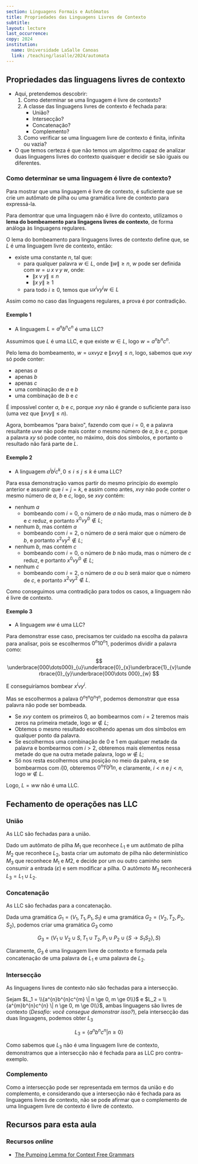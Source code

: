 ```yaml
---
section: Linguagens Formais e Autômatos
title: Propriedades das Linguagens Livres de Contexto
subtitle:
layout: lecture
last_occurrence: 
copy: 2024
institution:
  name: Universidade LaSalle Canoas
  link: /teaching/lasalle/2024/automata
---
```


## Propriedades das linguagens livres de contexto

* Aqui, pretendemos descobrir:
    1. Como determinar se uma linguagem é livre de contexto?
    2. A classe das linguagens livres de contexto é fechada para:
        * União?
        * Intersecção?
        * Concatenação?
        * Complemento?
    3. Como verificar se uma linguagem livre de contexto é finita, infinita ou vazia?
* O que temos certeza é que não temos um algoritmo capaz de analizar duas linguagens livres do contexto quaisquer e decidir se são iguais ou diferentes.


### Como determinar se uma linguagem é livre de contexto?

Para mostrar que uma linguagem é livre de contexto, é suficiente que se crie um autômato de pilha ou uma gramática livre de contexto para expressá-la.

Para demontrar que uma linguagem não é livre do contexto, utilizamos o **lema do bombeamento para lingagens livres de contexto**, de forma análoga às linguagens regulares.

O lema do bombeamento para linguagens livres de contexto define que, se $L$ é uma linguagem livre de contexto, então:

* existe uma constante $n$, tal que:
    * para qualquer palavra $w \in L$, onde $\|w\| \ge n$, $w$ pode ser definida com $w = u\;x\;v\;y\;w$, onde:
        * $\|x\;v\;y\| \le n$
        * $\|x\;y\| \ge 1$
    * para todo $i \ge 0$, temos que $ux^{i}vy^{i}w \in L$

Assim como no caso das linguagens regulares, a prova é por contradição.


#### Exemplo 1

* A linguagem $L = a^{n}b^{n}c^{n}$ é uma LLC?

Assumimos que $L$ é uma LLC, e que existe $w \in L$, logo $w = a^{n}b^{n}c^{n}$.

Pelo lema do bombeamento, $w = uxvyz$ e $\|xvy\| \le n$, logo, sabemos que $xvy$ só pode conter:

* apenas $a$
* apenas $b$
* apenas $c$
* uma combinação de $a$ e $b$
* uma combinação de $b$ e $c$

É impossível conter $a$, $b$ e $c$, porque $xvy$ não é grande o suficiente para isso (uma vez que $\|xvy\| \le n$).

Agora, bombeamos "para baixo", fazendo com que $i = 0$, e a palavra resultante $uvw$ não pode mais conter o mesmo número de $a$, $b$ e $c$, porque a palavra $xy$ só pode conter, no máximo, dois dos símbolos, e portanto o resultado não fará parte de $L$.


#### Exemplo 2

* A linguagem $a^{i}b^{j}c^{k}, 0 \le i \le j \le k$ é uma LLC? 

Para essa demonstração vamos partir do mesmo princípio do exemplo anterior e assumir que $i = j = k$, e assim como antes, $xvy$ não pode conter o mesmo número de $a$, $b$ e $c$, logo, se $xvy$ contém:

* nenhum $a$
    * bombeando com $i = 0$, o número de $a$ não muda, mas o número de $b$ e $c$ reduz, e portanto $x^{0}vy^{0} \notin L$;
* nenhum $b$, mas contém $a$
    * bombeando com $i = 2$, o número de $a$ será maior que o número de $b$, e portanto $x^{2}vy^{2} \notin L$;
* nenhum $b$, mas contém $c$
    * bombeando com $i = 0$, o número de $b$ não muda, mas o número de $c$ reduz, e portanto $x^{0}vy^{0} \notin L$;
* nenhum $c$
    * bombeando com $i = 2$, o número de $a$ ou $b$ será maior que o número de $c$, e portanto $x^{2}vy^{2} \notin L$.

Como conseguimos uma contradição para todos os casos, a linguagem não é livre de contexto.

#### Exemplo 3

* A linguagem $ww$ é uma LLC? 

Para demonstrar esse caso, precisamos ter cuidado na escolha da palavra para analisar, pois se escolhermos $0^{n}10^{n}1$, poderímos dividir a palavra como:

$$
\underbrace{000\dots000}_{u}\underbrace{0}_{x}\underbrace{1}_{v}\underbrace{0}_{y}\underbrace{000\dots 000}_{w}
$$

E conseguiríamos bombear $x^{i}vy^{i}$.

Mas se escolhermos a palava $0^{n}1^{n}0^{n}1^{n}$, podemos demonstrar que essa palavra não pode ser bombeada.

* Se $xvy$ contem os primeiros $0$, ao bombearmos com $i = 2$ teremos mais zeros na primeira metade, logo $w \notin L$;
* Obtemos o mesmo resultado escolhendo apenas um dos símbolos em qualquer ponto da palavra.
* Se escolhermos uma combinação de $0$ e $1$ em qualquer metade da palavra e bombearmos com $i \gt 2$, obteremos mais elementos nessa metade do que na outra metade palavra, logo $w \notin L$;
* Só nos resta escolhermos uma posição no meio da palvra, e se bombearmos com $i ] 0$, obteremos $0^{n}1^{i}0^{j}1{n}$, e claramente, $i \lt n$ e $j \lt n$, logo $w \notin L$.

Logo, $L = ww$ não é uma LLC.


## Fechamento de operações nas LLC

### União

As LLC são fechadas para a união.

Dado um autômato de pilha $M_1$ que reconhece $L_1$ e um autômato de pilha $M_2$ que reconhece $L_2$, basta criar um automato de pilha não determinístico $M_3$ que reconhece $M_1$ e $M2$, e decide por um ou outro caminho sem consumir a entrada ($\varepsilon$) e sem modificar a pilha. O autômoto $M_3$ reconhecerá $L_3 = L_1 \cup L_2$. 

### Concatenação

As LLC são fechadas para a concatenação.

Dada uma gramática $G_1 = (V_1, T_1, P_1, S_1)$ e uma gramática $G_2 = (V_2, T_2, P_2, S_2)$, podemos criar uma gramática $G_3$ como

$$
G_3 = (V_1 \cup V_2 \cup {S}, T_1 \cup T_2, P_1 \cup P_2 \cup \{S \rightarrow S_1 S_2\}, S)
$$

Claramente, $G_3$ é uma linguagem livre de contexto e formada pela concatenação de uma palavra de $L_1$ e uma palavra de $L_2$.

### Intersecção

As linguagens livres de contexto não são fechadas para a intersecção.

Sejam $L_1 = \\{a^{n}b^{n}c^{m} \| n \ge 0, m \ge 0\\}$ e $L_2 = \\{a^{m}b^{n}c^{n} \| n \ge 0, m \ge 0\\}$, ambas linguagens são livres de contexto (_Desafio: você consegue demonstrar isso?_), pela intersecção das duas linguagens, podemos obter $L_3$

$$
L_3 = \{ a^{n}b^{n}c^{n} | n \ge 0 \}
$$

Como sabemos que $L_3$ não é uma linguagem livre de contexto, demonstramos que a intersecção não é fechada para as LLC pro contra-exemplo.


### Complemento

Como a intersecção pode ser representada em termos da união e do complemento, e considerando que a intersecção não é fechada para as linguagens livres de contexto, não se pode afirmar que o complemento de uma linguagem livre de contexto é livre de contexto.


## Recursos para esta aula

### Recursos _online_

* [The Pumping Lemma for Context Free Grammars](http://www.math.uaa.alaska.edu/~afkjm/csce351/handouts/cfg-pumping.pdf)

